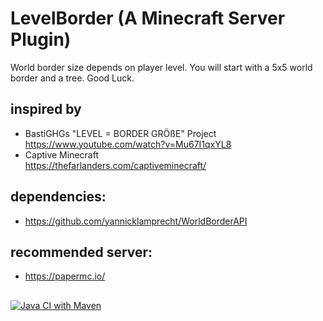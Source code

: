 # LevelBorder (A Minecraft Server Plugin)
World border size depends on player level. You will start with a 5x5 world border and a tree. Good Luck.

## inspired by
- BastiGHGs "LEVEL = BORDER GRÖßE" Project  
  https://www.youtube.com/watch?v=Mu67I1qxYL8
- Captive Minecraft  
  https://thefarlanders.com/captiveminecraft/

## dependencies:
- https://github.com/yannicklamprecht/WorldBorderAPI

## recommended server:
- https://papermc.io/

## 
[![Java CI with Maven](https://github.com/shockbase/LevelBorder/actions/workflows/maven.yml/badge.svg)](https://github.com/shockbase/LevelBorder/actions/workflows/maven.yml)
